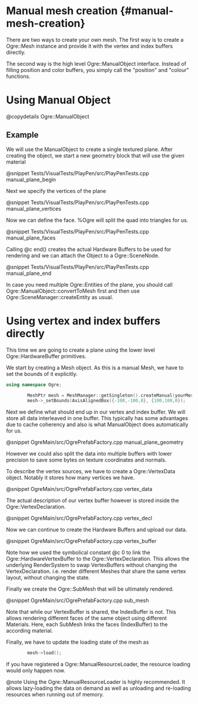 # Manual mesh creation {#manual-mesh-creation}

There are two ways to create your own mesh. The first way is to create a Ogre::Mesh instance and provide it with the vertex and index buffers directly.

The second way is the high level Ogre::ManualObject interface. Instead of filling position and color buffers, you simply call the "position" and "colour" functions.

# Using Manual Object

@copydetails Ogre::ManualObject

## Example

We will use the ManualObject to create a single textured plane.
After creating the object, we start a new geometry block that will use the given material

@snippet Tests/VisualTests/PlayPen/src/PlayPenTests.cpp manual_plane_begin

Next we specify the vertices of the plane

@snippet Tests/VisualTests/PlayPen/src/PlayPenTests.cpp manual_plane_vertices

Now we can define the face. %Ogre will split the quad into triangles for us.

@snippet Tests/VisualTests/PlayPen/src/PlayPenTests.cpp manual_plane_faces

Calling @c end() creates the actual Hardware Buffers to be used for rendering and we can attach the Object to a Ogre::SceneNode.

@snippet Tests/VisualTests/PlayPen/src/PlayPenTests.cpp manual_plane_end

In case you need multiple Ogre::Entities of the plane, you should call Ogre::ManualObject::convertToMesh first and then use Ogre::SceneManager::createEntity as usual.

# Using vertex and index buffers directly

This time we are going to create a plane using the lower level Ogre::HardwareBuffer primitives.

We start by creating a Mesh object. As this is a manual Mesh, we have to set the bounds of it explicitly.
```cpp
using namespace Ogre;

        MeshPtr mesh = MeshManager::getSingleton().createManual(yourMeshName, RGN_DEFAULT);
        mesh->_setBounds(AxisAlignedBox({-100,-100,0}, {100,100,0});
```

Next we define what should end up in our vertex and index buffer. We will store all data interleaved in one buffer. This typically has some advantages due to cache coherency and also is what ManualObject does automatically for us.

@snippet OgreMain/src/OgrePrefabFactory.cpp manual_plane_geometry

However we could also split the data into multiple buffers with lower precision to save some bytes on texture coordinates and normals.

To describe the vertex sources, we have to create a Ogre::VertexData object. Notably it stores how many vertices we have.

@snippet OgreMain/src/OgrePrefabFactory.cpp vertex_data

The actual description of our vertex buffer however is stored inside the Ogre::VertexDeclaration.

@snippet OgreMain/src/OgrePrefabFactory.cpp vertex_decl

Now we can continue to create the Hardware Buffers and upload our data.

@snippet OgreMain/src/OgrePrefabFactory.cpp vertex_buffer

Note how we used the symbolical constant @c 0 to link the Ogre::HardwareVertexBuffer to the Ogre::VertexDeclaration.
This allows the underlying RenderSystem to swap VertexBuffers without changing the VertexDeclaration. i.e. render different Meshes that share the same vertex layout, without changing the state.

Finally we create the Ogre::SubMesh that will be ultimately rendered.

@snippet OgreMain/src/OgrePrefabFactory.cpp sub_mesh

Note that while our VertexBuffer is shared, the IndexBuffer is not. This allows rendering different faces of the same object using different Materials. Here, each SubMesh links the faces (IndexBuffer) to the according material.

Finally, we have to update the loading state of the mesh as
```cpp
        mesh->load();
```
If you have registered a Ogre::ManualResourceLoader, the resource loading would only happen now.

@note Using the Ogre::ManualResourceLoader is highly recommended. It allows lazy-loading the data on demand as well as unloading  and re-loading resources when running out of memory.